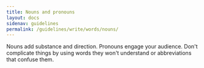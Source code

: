 ```yaml
---
title: Nouns and pronouns
layout: docs
sidenav: guidelines
permalink: /guidelines/write/words/nouns/
---
```


Nouns add substance and direction. Pronouns engage your audience. Don't complicate things by using words they won't understand or abbreviations that confuse them.
